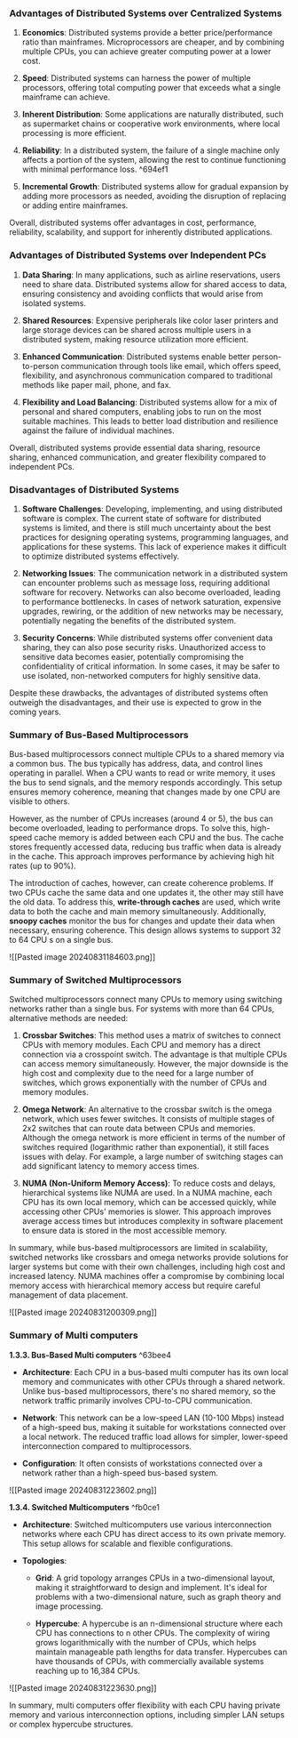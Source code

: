 
### Advantages of Distributed Systems over Centralized Systems


1. **Economics**: Distributed systems provide a better price/performance ratio than mainframes. Microprocessors are cheaper, and by combining multiple CPUs, you can achieve greater computing power at a lower cost.

2. **Speed**: Distributed systems can harness the power of multiple processors, offering total computing power that exceeds what a single mainframe can achieve.

3. **Inherent Distribution**: Some applications are naturally distributed, such as supermarket chains or cooperative work environments, where local processing is more efficient.

4. **Reliability**: In a distributed system, the failure of a single machine only affects a portion of the system, allowing the rest to continue functioning with minimal performance loss. ^694ef1
7. **Incremental Growth**: Distributed systems allow for gradual expansion by adding more processors as needed, avoiding the disruption of replacing or adding entire mainframes.

Overall, distributed systems offer advantages in cost, performance, reliability, scalability, and support for inherently distributed applications.


### Advantages of Distributed Systems over Independent PCs

1. **Data Sharing**: In many applications, such as airline reservations, users need to share data. Distributed systems allow for shared access to data, ensuring consistency and avoiding conflicts that would arise from isolated systems.

2. **Shared Resources**: Expensive peripherals like color laser printers and large storage devices can be shared across multiple users in a distributed system, making resource utilization more efficient.

3. **Enhanced Communication**: Distributed systems enable better person-to-person communication through tools like email, which offers speed, flexibility, and asynchronous communication compared to traditional methods like paper mail, phone, and fax.

4. **Flexibility and Load Balancing**: Distributed systems allow for a mix of personal and shared computers, enabling jobs to run on the most suitable machines. This leads to better load distribution and resilience against the failure of individual machines.

Overall, distributed systems provide essential data sharing, resource sharing, enhanced communication, and greater flexibility compared to independent PCs.

### Disadvantages of Distributed Systems

1. **Software Challenges**: Developing, implementing, and using distributed software is complex. The current state of software for distributed systems is limited, and there is still much uncertainty about the best practices for designing operating systems, programming languages, and applications for these systems. This lack of experience makes it difficult to optimize distributed systems effectively.

2. **Networking Issues**: The communication network in a distributed system can encounter problems such as message loss, requiring additional software for recovery. Networks can also become overloaded, leading to performance bottlenecks. In cases of network saturation, expensive upgrades, rewiring, or the addition of new networks may be necessary, potentially negating the benefits of the distributed system.

3. **Security Concerns**: While distributed systems offer convenient data sharing, they can also pose security risks. Unauthorized access to sensitive data becomes easier, potentially compromising the confidentiality of critical information. In some cases, it may be safer to use isolated, non-networked computers for highly sensitive data.

Despite these drawbacks, the advantages of distributed systems often outweigh the disadvantages, and their use is expected to grow in the coming years.

### Summary of Bus-Based Multiprocessors

Bus-based multiprocessors connect multiple CPUs to a shared memory via a common bus. The bus typically has address, data, and control lines operating in parallel. When a CPU wants to read or write memory, it uses the bus to send signals, and the memory responds accordingly. This setup ensures memory coherence, meaning that changes made by one CPU are visible to others.

However, as the number of CPUs increases (around 4 or 5), the bus can become overloaded, leading to performance drops. To solve this, high-speed cache memory is added between each CPU and the bus. The cache stores frequently accessed data, reducing bus traffic when data is already in the cache. This approach improves performance by achieving high hit rates (up to 90%).

The introduction of caches, however, can create coherence problems. If two CPUs cache the same data and one updates it, the other may still have the old data. To address this, **write-through caches** are used, which write data to both the cache and main memory simultaneously. Additionally, **snoopy caches** monitor the bus for changes and update their data when necessary, ensuring coherence. This design allows systems to support 32 to 64 CPU s on a single bus.

![[Pasted image 20240831184603.png]]


### Summary of Switched Multiprocessors

Switched multiprocessors connect many CPUs to memory using switching networks rather than a single bus. For systems with more than 64 CPUs, alternative methods are needed:

1. **Crossbar Switches**: This method uses a matrix of switches to connect CPUs with memory modules. Each CPU and memory has a direct connection via a crosspoint switch. The advantage is that multiple CPUs can access memory simultaneously. However, the major downside is the high cost and complexity due to the need for a large number of switches, which grows exponentially with the number of CPUs and memory modules.

2. **Omega Network**: An alternative to the crossbar switch is the omega network, which uses fewer switches. It consists of multiple stages of 2x2 switches that can route data between CPUs and memories. Although the omega network is more efficient in terms of the number of switches required (logarithmic rather than exponential), it still faces issues with delay. For example, a large number of switching stages can add significant latency to memory access times.

3. **NUMA (Non-Uniform Memory Access)**: To reduce costs and delays, hierarchical systems like NUMA are used. In a NUMA machine, each CPU has its own local memory, which can be accessed quickly, while accessing other CPUs' memories is slower. This approach improves average access times but introduces complexity in software placement to ensure data is stored in the most accessible memory.

In summary, while bus-based multiprocessors are limited in scalability, switched networks like crossbars and omega networks provide solutions for larger systems but come with their own challenges, including high cost and increased latency. NUMA machines offer a compromise by combining local memory access with hierarchical memory access but require careful management of data placement.

![[Pasted image 20240831200309.png]]

### Summary of Multi computers

**1.3.3. Bus-Based Multi computers** ^63bee4

- **Architecture**: Each CPU in a bus-based multi computer has its own local memory and communicates with other CPUs through a shared network. Unlike bus-based multiprocessors, there's no shared memory, so the network traffic primarily involves CPU-to-CPU communication.
  
- **Network**: This network can be a low-speed LAN (10-100 Mbps) instead of a high-speed bus, making it suitable for workstations connected over a local network. The reduced traffic load allows for simpler, lower-speed interconnection compared to multiprocessors.

- **Configuration**: It often consists of workstations connected over a network rather than a high-speed bus-based system.

![[Pasted image 20240831223602.png]]


**1.3.4. Switched Multicomputers** ^fb0ce1

- **Architecture**: Switched multicomputers use various interconnection networks where each CPU has direct access to its own private memory. This setup allows for scalable and flexible configurations.

- **Topologies**:
  - **Grid**: A grid topology arranges CPUs in a two-dimensional layout, making it straightforward to design and implement. It's ideal for problems with a two-dimensional nature, such as graph theory and image processing.
  
  - **Hypercube**: A hypercube is an n-dimensional structure where each CPU has connections to n other CPUs. The complexity of wiring grows logarithmically with the number of CPUs, which helps maintain manageable path lengths for data transfer. Hypercubes can have thousands of CPUs, with commercially available systems reaching up to 16,384 CPUs.


![[Pasted image 20240831223630.png]]

In summary, multi computers offer flexibility with each CPU having private memory and various interconnection options, including simpler LAN setups or complex hypercube structures.



